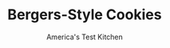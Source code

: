 ---
layout: ../../layouts/MarkdownPostLayout.astro
title: Bergers-Style Cookies
author: America's Test Kitchen
pubDate: 2023-03-15
description: "After cooking our way through 38 pounds of chocolate, we came up with a recipe that honors the Baltimore original."
image_url: https://res.cloudinary.com/hksqkdlah/image/upload/ar_1:1,c_fill,dpr_2.0,f_auto,fl_lossy.progressive.strip_profile,g_faces:auto,q_auto:low,w_344/37280_sfs-bergers-cookies-33
tags: ["Desserts or Baked Goods","Cookies"]
calories: 6797
protein: 3
carbohydrates: 37
fats: 
fiber: 2
ingredients: ["2 cups (8 ounces), cake flour","1 1/2 teaspoons, baking powder","1/4 teaspoon, salt","8 tablespoons, unsalted butter, softened","3/4 cup (5 1/4 ounces), granulated sugar","1 , large egg white","1 1/2 tablespoons, heavy cream","1 1/2 teaspoons, vanilla extract","3 cups (18 ounces), milk chocolate chips","1 1/4 cups, heavy cream","1/4 teaspoon, salt","1 2/3 cups (5 ounces), Dutch-processed cocoa powder","1 1/4 cups (5 ounces), confectioners' sugar","1 1/2 teaspoons, vanilla extract"]
serves: 24
time: ""
instructions: ["FOR THE COOKIES: Adjust oven rack to middle position and heat oven to 350 degrees. Line 2 baking sheets with parchment paper. Whisk flour, baking powder, and salt together in bowl; set aside. Using stand mixer fitted with paddle, beat butter and sugar on medium-high speed until pale and fluffy, about 3 minutes.","Add egg white, cream, and vanilla and beat until combined. Reduce speed to low and add flour mixture in 3 additions until incorporated, scraping down bowl as needed.","Working with 1 heaping tablespoon dough at a time, roll into balls and space 2 inches apart on prepared sheets, 12 per sheet. Using your moistened fingers, press dough balls to form disks about 1/4 inch thick and 2 inches in diameter. Bake, 1 sheet at a time, until cookies are just beginning to brown around edges, 8 to 10 minutes, rotating sheet halfway through baking. Let cookies cool completely on sheet.","FOR THE FROSTING: Once cookies have cooled, combine chocolate chips, cream, and salt in large bowl. Microwave chocolate mixture at 50 percent power, stirring occasionally, until melted and smooth, 1 to 3 minutes. Whisk cocoa, sugar, and vanilla into chocolate mixture until smooth. (Frosting should be texture of thick brownie batter and register about 95 degrees.)","Flip cookies on sheets. Spoon 2 tablespoons frosting over flat side of each cookie to form mound. Let cookies sit at room temperature until frosting is set, about 3 hours. Serve. (Cookies can be stored in airtight container at room temperature for up to 2 days.)"]
nutrition: ["172 mg Potassium","89 mg Phosphorus","63 mg Calcium","1 mg Iron","30 mg Magnesium","95 mg Sodium","14 g Fat","2 g Monounsaturated","31 mg Cholesterol","9 g Saturated","2 g Fiber","13 µg Folic acid","7 µg Folate (food)","25 g Sugars","11 g Water","37 g Carbs","29 µg Folate equivalent (total)","3 g Protein","87 µg Vitamin A","283 kcal Energy","25 g Sugars, added","6797 calories"]
notes: "The consistency of the frosting should resemble that of a thick brownie batter. It should mound and slowly spread over the cookies. It’s OK if some of the frosting drips down the sides of the cookies. If the frosting’s temperature drops below 90 degrees, it may become too thick to spread. To bring it back to its proper consistency, simply microwave it at 50 percent power in 5-second intervals, whisking after each interval. Our favorite Dutch-processed cocoa powder is Droste Cocoa."
---